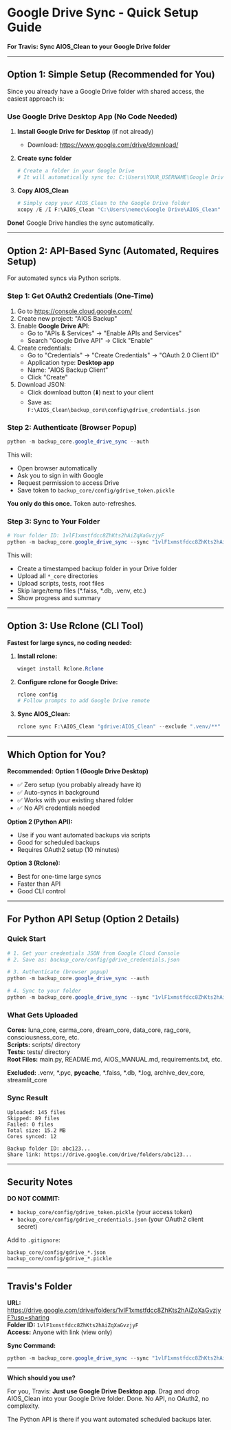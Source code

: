 # Google Drive Sync - Quick Setup Guide

**For Travis: Sync AIOS_Clean to your Google Drive folder**

---

## Option 1: Simple Setup (Recommended for You)

Since you already have a Google Drive folder with shared access, the easiest approach is:

### Use Google Drive Desktop App (No Code Needed)

1. **Install Google Drive for Desktop** (if not already)
   - Download: https://www.google.com/drive/download/
   
2. **Create sync folder**
   ```powershell
   # Create a folder in your Google Drive
   # It will automatically sync to: C:\Users\YOUR_USERNAME\Google Drive\
   ```

3. **Copy AIOS_Clean**
   ```powershell
   # Simply copy your AIOS_Clean to the Google Drive folder
   xcopy /E /I F:\AIOS_Clean "C:\Users\nemec\Google Drive\AIOS_Clean"
   ```

**Done!** Google Drive handles the sync automatically.

---

## Option 2: API-Based Sync (Automated, Requires Setup)

For automated syncs via Python scripts.

### Step 1: Get OAuth2 Credentials (One-Time)

1. Go to https://console.cloud.google.com/
2. Create new project: "AIOS Backup"
3. Enable **Google Drive API**:
   - Go to "APIs & Services" → "Enable APIs and Services"
   - Search "Google Drive API" → Click "Enable"
4. Create credentials:
   - Go to "Credentials" → "Create Credentials" → "OAuth 2.0 Client ID"
   - Application type: **Desktop app**
   - Name: "AIOS Backup Client"
   - Click "Create"
5. Download JSON:
   - Click download button (⬇️) next to your client
   - Save as: `F:\AIOS_Clean\backup_core\config\gdrive_credentials.json`

### Step 2: Authenticate (Browser Popup)

```powershell
python -m backup_core.google_drive_sync --auth
```

This will:
- Open browser automatically
- Ask you to sign in with Google
- Request permission to access Drive
- Save token to `backup_core/config/gdrive_token.pickle`

**You only do this once.** Token auto-refreshes.

### Step 3: Sync to Your Folder

```powershell
# Your folder ID: 1vlF1xmstfdcc8ZhKts2hAiZqXaGvzjyF
python -m backup_core.google_drive_sync --sync "1vlF1xmstfdcc8ZhKts2hAiZqXaGvzjyF"
```

This will:
- Create a timestamped backup folder in your Drive folder
- Upload all `*_core` directories
- Upload scripts, tests, root files
- Skip large/temp files (*.faiss, *.db, .venv, etc.)
- Show progress and summary

---

## Option 3: Use Rclone (CLI Tool)

**Fastest for large syncs, no coding needed:**

1. **Install rclone:**
   ```powershell
   winget install Rclone.Rclone
   ```

2. **Configure rclone for Google Drive:**
   ```powershell
   rclone config
   # Follow prompts to add Google Drive remote
   ```

3. **Sync AIOS_Clean:**
   ```powershell
   rclone sync F:\AIOS_Clean "gdrive:AIOS_Clean" --exclude ".venv/**" --exclude "*.pyc" --exclude "__pycache__/**" --progress
   ```

---

## Which Option for You?

**Recommended:** **Option 1 (Google Drive Desktop)**
- ✅ Zero setup (you probably already have it)
- ✅ Auto-syncs in background
- ✅ Works with your existing shared folder
- ✅ No API credentials needed

**Option 2 (Python API):**
- Use if you want automated backups via scripts
- Good for scheduled backups
- Requires OAuth2 setup (10 minutes)

**Option 3 (Rclone):**
- Best for one-time large syncs
- Faster than API
- Good CLI control

---

## For Python API Setup (Option 2 Details)

### Quick Start

```powershell
# 1. Get your credentials JSON from Google Cloud Console
# 2. Save as: backup_core/config/gdrive_credentials.json

# 3. Authenticate (browser popup)
python -m backup_core.google_drive_sync --auth

# 4. Sync to your folder
python -m backup_core.google_drive_sync --sync "1vlF1xmstfdcc8ZhKts2hAiZqXaGvzjyF"
```

### What Gets Uploaded

**Cores:** luna_core, carma_core, dream_core, data_core, rag_core, consciousness_core, etc.  
**Scripts:** scripts/ directory  
**Tests:** tests/ directory  
**Root Files:** main.py, README.md, AIOS_MANUAL.md, requirements.txt, etc.

**Excluded:** .venv, *.pyc, __pycache__, *.faiss, *.db, *.log, archive_dev_core, streamlit_core

### Sync Result

```
Uploaded: 145 files
Skipped: 89 files
Failed: 0 files
Total size: 15.2 MB
Cores synced: 12

Backup folder ID: abc123...
Share link: https://drive.google.com/drive/folders/abc123...
```

---

## Security Notes

**DO NOT COMMIT:**
- `backup_core/config/gdrive_token.pickle` (your access token)
- `backup_core/config/gdrive_credentials.json` (your OAuth2 client secret)

Add to `.gitignore`:
```
backup_core/config/gdrive_*.json
backup_core/config/gdrive_*.pickle
```

---

## Travis's Folder

**URL:** https://drive.google.com/drive/folders/1vlF1xmstfdcc8ZhKts2hAiZqXaGvzjyF?usp=sharing  
**Folder ID:** `1vlF1xmstfdcc8ZhKts2hAiZqXaGvzjyF`  
**Access:** Anyone with link (view only)

**Sync Command:**
```powershell
python -m backup_core.google_drive_sync --sync "1vlF1xmstfdcc8ZhKts2hAiZqXaGvzjyF"
```

---

**Which should you use?**

For you, Travis: **Just use Google Drive Desktop app**. Drag and drop AIOS_Clean into your Google Drive folder. Done. No API, no OAuth2, no complexity.

The Python API is there if you want automated scheduled backups later.


